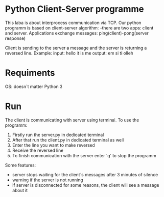 # Python Client-Server programme
This laba is about interprocess communication via TCP.
Our python programm is based on client-server algorithm: 
  -there are two apps: client and server. Applications exchange messages: ping(client)-pong(server response)

Client is sending to the server a message and the server is returning a reversed line. 
Example: 
input: hello it is me
output: em si ti olleh
# Requiments 
OS: doesn`t matter
Python 3
# Run
The client is communicating with server using terminal. To use the programm:
1) Firstly run the server.py in dedicated terminal
2) After that run the client.py in dedicated terminal as well
3) Enter the line you want to make reversed
4) Receive the reversed line
5) To finish communication with the server enter 'q' to stop the programm

Some features:
* server stops waiting for the client`s messages after 3 minutes of silence
* warning if the server is not running
* if server is disconnected for some reasons, the client will see a message about it
  
